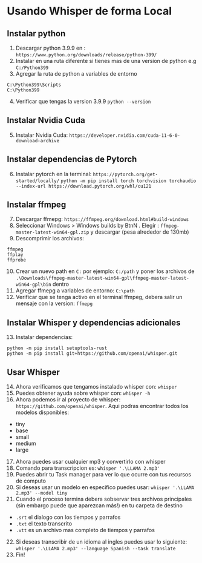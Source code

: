 # Usando Whisper de forma Local
## Instalar python
1. Descargar python 3.9.9 en : `https://www.python.org/downloads/release/python-399/`
2. Instalar en una ruta diferente si tienes mas de una version de python e.g `C:/Python399`
3. Agregar la ruta de python a variables de entorno
```
C:\Python399\Scripts
C:\Python399
```
4. Verificar que tengas la version 3.9.9 `python --version`
## Instalar Nvidia Cuda
5. Instalar Nvidia Cuda: `https://developer.nvidia.com/cuda-11-6-0-download-archive`
## Instalar dependencias de Pytorch
6. Instalar pytorch en la terminal: `https://pytorch.org/get-started/locally/` 
`python -m pip install torch torchvision torchaudio --index-url https://download.pytorch.org/whl/cu121`
## Instalar ffmpeg
7. Descargar ffmepg: `https://ffmpeg.org/download.html#build-windows`
8. Seleccionar Windows > Windows builds by BtnN . Elegir : `ffmpeg-master-latest-win64-gpl.zip` y descargar (pesa alrededor de 130mb)
9. Descomprimir los archivos:
```
ffmpeg
ffplay
ffprobe
```
10. Crear un nuevo path en `C:` por ejemplo: `C:/path` y poner los archivos de `.\Downloads\ffmpeg-master-latest-win64-gpl\ffmpeg-master-latest-win64-gpl\bin` dentro
11. Agregar ffmepg a variables de entorno: `C:\path`
12. Verificar que se tenga activo en el terminal ffmpeg, debera salir un mensaje con la version: `ffmepg`
## Instalar Whisper y dependencias adicionales
13. Instalar dependencias:
```
python -m pip install setuptools-rust
python -m pip install git+https://github.com/openai/whisper.git
```
## Usar Whisper
14. Ahora verificamos que tengamos instalado whisper con: `whisper`
15. Puedes obtener ayuda sobre whisper con: `whisper -h`
16. Ahora podemos ir al proyecto de whisper: `https://github.com/openai/whisper`. Aqui podras encontrar todos los modelos disponibles:
- tiny
- base
- small
- medium
- large
17. Ahora puedes usar cualquier mp3 y convertirlo con whisper
18. Comando para transcripcion es: `whisper '.\LLAMA 2.mp3'`
19. Puedes abrir tu Task manager para ver lo que ocurre con tus recursos de computo
20. Si deseas usar un modelo en especifico puedes usar: `whisper '.\LLAMA 2.mp3' --model tiny`
21. Cuando el proceso termina debera sobservar tres archivos principales (sin embargo puede que aparezcan más!) en tu carpeta de destino
- `.srt` el dialogo con los tiempos y parrafos
- `.txt` el texto transcrito
- `.vtt` es un archivo mas completo de tiempos y parrafos
22. Si deseas transcribir de un idioma al ingles puedes usar lo siguiente:
`whisper '.\LLAMA 2.mp3' --language Spanish --task translate`
23. Fin!
